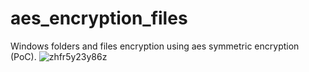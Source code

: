 # aes_encryption_files
Windows folders and files encryption using aes symmetric encryption (PoC).
![zhfr5y23y86z](https://user-images.githubusercontent.com/44644302/229864920-204a835f-2574-476b-b73b-1d3da8ada9db.gif)
